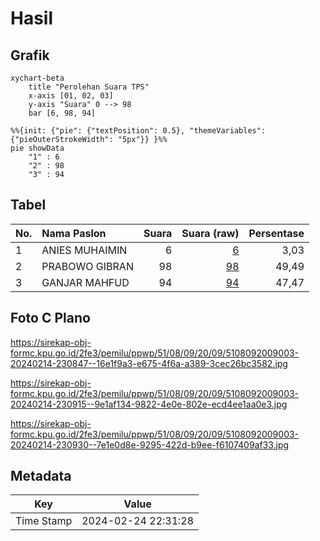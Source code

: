 # Hasil

## Grafik

```mermaid
xychart-beta
    title "Perolehan Suara TPS"
    x-axis [01, 02, 03]
    y-axis "Suara" 0 --> 98
    bar [6, 98, 94]
```

```mermaid
%%{init: {"pie": {"textPosition": 0.5}, "themeVariables": {"pieOuterStrokeWidth": "5px"}} }%%
pie showData
    "1" : 6
    "2" : 98
    "3" : 94
```

## Tabel

| No. | Nama Paslon    | Suara | Suara (raw) | Persentase |
|:--- |:-------------- | -----:| -----------:| ----------:|
| 1   | ANIES MUHAIMIN | 6     | [6][p-1]    | 3,03       |
| 2   | PRABOWO GIBRAN | 98    | [98][p-2]   | 49,49      |
| 3   | GANJAR MAHFUD  | 94    | [94][p-3]   | 47,47      |


[p-1]: https://github.com/gigit-pemilu/pemilu-2024-51-bali/blob/main/pilpres/hitung-suara/sub/51-bali/sub/08-buleleng/sub/09-tejakula/sub/2009-sambirenteng/sub/003-tps/sub/paslon-1.txt
[p-2]: https://github.com/gigit-pemilu/pemilu-2024-51-bali/blob/main/pilpres/hitung-suara/sub/51-bali/sub/08-buleleng/sub/09-tejakula/sub/2009-sambirenteng/sub/003-tps/sub/paslon-2.txt
[p-3]: https://github.com/gigit-pemilu/pemilu-2024-51-bali/blob/main/pilpres/hitung-suara/sub/51-bali/sub/08-buleleng/sub/09-tejakula/sub/2009-sambirenteng/sub/003-tps/sub/paslon-3.txt

## Foto C Plano

https://sirekap-obj-formc.kpu.go.id/2fe3/pemilu/ppwp/51/08/09/20/09/5108092009003-20240214-230847--16e1f9a3-e675-4f6a-a389-3cec26bc3582.jpg

https://sirekap-obj-formc.kpu.go.id/2fe3/pemilu/ppwp/51/08/09/20/09/5108092009003-20240214-230915--9e1af134-9822-4e0e-802e-ecd4ee1aa0e3.jpg

https://sirekap-obj-formc.kpu.go.id/2fe3/pemilu/ppwp/51/08/09/20/09/5108092009003-20240214-230930--7e1e0d8e-9295-422d-b9ee-f6107409af33.jpg


## Metadata

| Key        | Value               |
| ---------- | ------------------- |
| Time Stamp | 2024-02-24 22:31:28 |



